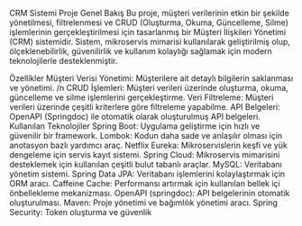 CRM Sistemi
Proje Genel Bakış
Bu proje, müşteri verilerinin etkin bir şekilde yönetilmesi, filtrelenmesi ve CRUD (Oluşturma, Okuma, Güncelleme, Silme) işlemlerinin gerçekleştirilmesi için tasarlanmış bir Müşteri İlişkileri Yönetimi (CRM) sistemidir. Sistem, mikroservis mimarisi kullanılarak geliştirilmiş olup, ölçeklenebilirlik, güvenilirlik ve kullanım kolaylığı sağlamak için modern teknolojilerle desteklenmiştir.

Özellikler
Müşteri Verisi Yönetimi: Müşterilere ait detaylı bilgilerin saklanması ve yönetimi. /n
CRUD İşlemleri: Müşteri verileri üzerinde oluşturma, okuma, güncelleme ve silme işlemlerini gerçekleştirme.
Veri Filtreleme: Müşteri verileri üzerinde çeşitli kriterlere göre filtreleme yapabilme.
API Belgeleri: OpenAPI (Springdoc) ile otomatik olarak oluşturulmuş API belgeleri.
Kullanılan Teknolojiler
Spring Boot: Uygulama geliştirme için hızlı ve güvenilir bir framework.
Lombok: Kodun daha sade ve anlaşılır olması için anotasyon bazlı yardımcı araç.
Netflix Eureka: Mikroservislerin keşfi ve yük dengeleme için servis kayıt sistemi.
Spring Cloud: Mikroservis mimarisini desteklemek için kullanılan çeşitli bulut tabanlı araçlar.
MySQL: Veritabanı yönetim sistemi.
Spring Data JPA: Veritabanı işlemlerini kolaylaştırmak için ORM aracı.
Caffeine Cache: Performansı artırmak için kullanılan bellek içi önbellekleme mekanizması.
OpenAPI (springdoc): API belgelerinin otomatik oluşturulması.
Maven: Proje yönetimi ve bağımlılık yönetimi aracı.
Spring Security: Token oluşturma ve güvenlik
